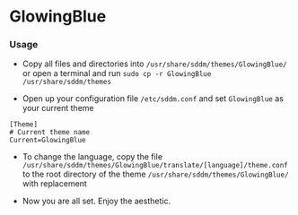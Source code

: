 # GlowingBlue

### Usage

- Copy all files and directories into `/usr/share/sddm/themes/GlowingBlue/` or open a terminal and run `sudo cp -r GlowingBlue /usr/share/sddm/themes`

- Open up your configuration file `/etc/sddm.conf` and set `GlowingBlue` as your current theme

```shell
[Theme]
# Current theme name
Current=GlowingBlue
```

- To change the language, copy the file `/usr/share/sddm/themes/GlowingBlue/translate/[language]/theme.conf` to the root directory of the theme `/usr/share/sddm/themes/GlowingBlue/` with replacement

- Now you are all set. Enjoy the aesthetic.
